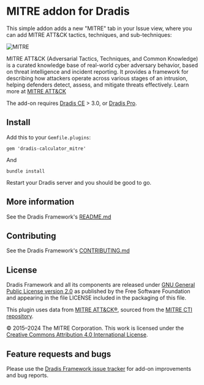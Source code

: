 # MITRE addon for Dradis

This simple addon adds a new "MITRE" tab in your Issue view, where you can add MITRE ATT&CK tactics, techniques, and sub-techniques:

![MITRE](https://github.com/user-attachments/assets/04835e13-14d0-4524-9574-ec0768bb38d3)

MITRE ATT&CK (Adversarial Tactics, Techniques, and Common Knowledge) is a curated knowledge base of real-world cyber adversary behavior, based on threat intelligence and incident reporting. It provides a framework for describing how attackers operate across various stages of an intrusion, helping defenders detect, assess, and mitigate threats effectively. Learn more at [MITRE ATT&CK](https://attack.mitre.org/#)

The add-on requires [Dradis CE](https://dradis.com/ce/) > 3.0, or [Dradis Pro](https://dradis.com/).

## Install

Add this to your `Gemfile.plugins`:

    gem 'dradis-calculator_mitre'

And

    bundle install

Restart your Dradis server and you should be good to go.


## More information

See the Dradis Framework's [README.md](https://github.com/dradis/dradis-ce/blob/develop/README.md)


## Contributing

See the Dradis Framework's [CONTRIBUTING.md](https://github.com/dradis/dradis-ce/blob/develop/CONTRIBUTING.md)


## License

Dradis Framework and all its components are released under [GNU General Public License version 2.0](http://www.gnu.org/licenses/old-licenses/gpl-2.0.html) as published by the Free Software Foundation and appearing in the file LICENSE included in the packaging of this file.

This plugin uses data from [MITRE ATT&CK®](https://attack.mitre.org/), sourced from the [MITRE CTI repository](https://github.com/mitre/cti).

© 2015–2024 The MITRE Corporation. This work is licensed under the [Creative Commons Attribution 4.0 International License](https://creativecommons.org/licenses/by/4.0/).


## Feature requests and bugs

Please use the [Dradis Framework issue tracker](https://github.com/dradis/dradis-ce/issues) for add-on improvements and bug reports.
